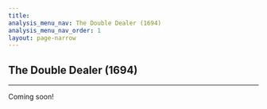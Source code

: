 ```yaml
---
title:
analysis_menu_nav: The Double Dealer (1694)
analysis_menu_nav_order: 1
layout: page-narrow
---
```


## **The Double Dealer (1694)**
<hr/>
Coming soon!
